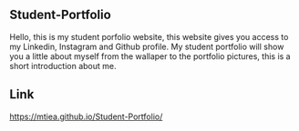 ## Student-Portfolio

Hello, this is my student porfolio website, this website gives you access to my Linkedin, Instagram and Github profile. My student portfolio will show you a little about myself from the wallaper to the portfolio pictures, this is a short introduction about me.

## Link

https://mtiea.github.io/Student-Portfolio/
